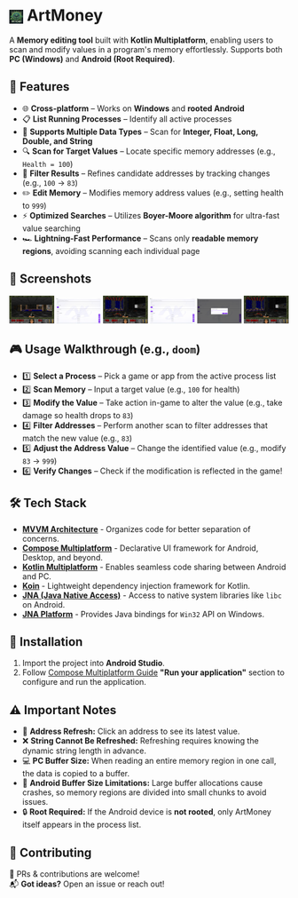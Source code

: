 #  <img src="composeApp/src/commonMain/composeResources/drawable/app_window_icon.png" width="25" height="25" alt="App Icon" style="vertical-align:middle;"> ArtMoney

A **Memory editing tool** built with **Kotlin Multiplatform**, enabling users to scan and modify values in a program's memory effortlessly. Supports both **PC (Windows)** and **Android (Root Required)**.

## 🚀 Features
- 🌐 **Cross-platform** – Works on **Windows** and **rooted Android**
- 📋 **List Running Processes** – Identify all active processes
- 🔢 **Supports Multiple Data Types** – Scan for **Integer, Float, Long, Double, and String**
- 🔍 **Scan for Target Values** – Locate specific memory addresses (e.g., `Health = 100`)
- 🧹 **Filter Results** – Refines candidate addresses by tracking changes (e.g., `100` → `83`)
- ✏️ **Edit Memory** – Modifies memory address values (e.g., setting health to `999`)
- ⚡ **Optimized Searches** – Utilizes **Boyer-Moore algorithm** for ultra-fast value searching
- 🏎️ **Lightning-Fast Performance** – Scans only **readable memory regions**, avoiding scanning each individual page

## 📸 Screenshots
<p align="center">
  <img src="assets/screenshots/1.png" width="16%">
  <img src="assets/screenshots/2.png" width="16%">
  <img src="assets/screenshots/3.png" width="16%">
  <img src="assets/screenshots/4.png" width="16%">
  <img src="assets/screenshots/5.png" width="16%">
  <img src="assets/screenshots/6.png" width="16%">
</p>

## 🎮 Usage Walkthrough (e.g., `doom`)
- 1️⃣ **Select a Process** – Pick a game or app from the active process list
- 2️⃣ **Scan Memory** – Input a target value (e.g., `100` for health)
- 3️⃣ **Modify the Value** – Take action in-game to alter the value (e.g., take damage so health drops to `83`)
- 4️⃣ **Filter Addresses** – Perform another scan to filter addresses that match the new value (e.g., `83`)
- 5️⃣ **Adjust the Address Value** – Change the identified value (e.g., modify `83` → `999`)
- 6️⃣ **Verify Changes** – Check if the modification is reflected in the game!

## 🛠️ Tech Stack
- [**MVVM Architecture**](https://www.geeksforgeeks.org/mvvm-model-view-viewmodel-architecture-pattern-in-android/) - Organizes code for better separation of concerns.
- [**Compose Multiplatform**](https://developer.android.com/jetpack/compose) - Declarative UI framework for Android, Desktop, and beyond.
- [**Kotlin Multiplatform**](https://kotlinlang.org/docs/multiplatform.html) - Enables seamless code sharing between Android and PC.
- [**Koin**](https://insert-koin.io/) - Lightweight dependency injection framework for Kotlin.
- [**JNA (Java Native Access)**](https://github.com/java-native-access/jna) - Access to native system libraries like `libc` on Android.
- [**JNA Platform**](https://github.com/java-native-access/jna) - Provides Java bindings for `Win32` API on Windows.

## 🔧 Installation
1. Import the project into **Android Studio**.
2. Follow [Compose Multiplatform Guide](https://www.jetbrains.com/help/kotlin-multiplatform-dev/compose-multiplatform-create-first-app.html#run-your-application) 
    **"Run your application"** section to configure and run the application.



## ⚠️ Important Notes
- 🔄 **Address Refresh:** Click an address to see its latest value.
- ❌ **String Cannot Be Refreshed:** Refreshing requires knowing the dynamic string length in advance.
- 💻 **PC Buffer Size:** When reading an entire memory region in one call, the data is copied to a buffer.
- 📱 **Android Buffer Size Limitations:** Large buffer allocations cause crashes, so memory regions are divided into small chunks to avoid issues.
- 🔒 **Root Required:** If the Android device is **not rooted**, only ArtMoney itself appears in the process list.

## 🤝 Contributing
🚀 PRs & contributions are welcome!  
📬 **Got ideas?** Open an issue or reach out!  

